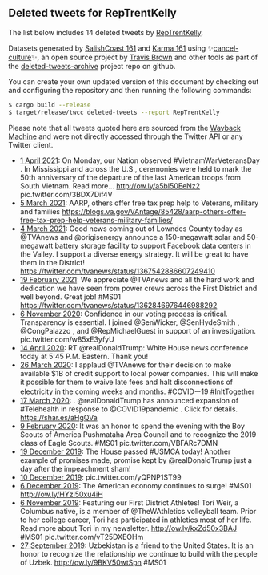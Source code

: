 ## Deleted tweets for RepTrentKelly

The list below includes 14 deleted tweets by
[RepTrentKelly](https://twitter.com/RepTrentKelly).



Datasets generated by [SalishCoast 161](https://twitter.com/SalishCoastA) and [Karma 161](https://twitter.com/KarmaOneSixOne)
using ✨[cancel-culture](https://github.com/travisbrown/cancel-culture)✨, an open source project by [Travis Brown](https://twitter.com/travisbrown) 
and other tools as part of the [deleted-tweets-archive](https://github.com/salcoast/deleted-tweets-archive/) project repo on github.

You can create your own updated version of this document by checking out and configuring the
repository and then running the following commands:

```bash
$ cargo build --release
$ target/release/twcc deleted-tweets --report RepTrentKelly
```

Please note that all tweets quoted here are sourced from the
[Wayback Machine](https://web.archive.org) and were not directly accessed through the Twitter API or
any Twitter client.

* [ 1 April 2021](https://web.archive.org/web/20210401192138/https://twitter.com/RepTrentKelly/status/1377702551219548160): On Monday, our Nation observed  #VietnamWarVeteransDay . In Mississippi and across the U.S., ceremonies were held to mark the 50th anniversary of the departure of the last American troops from South Vietnam. Read more...  http://ow.ly/a5bI50EeNz2  pic.twitter.com/3BDX7Dif4V
* [ 5 March 2021](https://web.archive.org/web/20210305191720/https://twitter.com/RepTrentKelly/status/1367917106231185415): AARP, others offer free tax prep help to Veterans, military and families https://blogs.va.gov/VAntage/85428/aarp-others-offer-free-tax-prep-help-veterans-military-families/
* [ 4 March 2021](https://web.archive.org/web/20210304184408/https://twitter.com/RepTrentKelly/status/1367546174924853248): Good news coming out of Lowndes County today as  @TVAnews  and  @origisenergy  announce a 150-megawatt solar and 50-megawatt battery storage facility to support Facebook data centers in the Valley. I support a diverse energy strategy. It will be great to have them in the District! https://twitter.com/tvanews/status/1367542886607249410
* [19 February 2021](https://web.archive.org/web/20210219200221/https://twitter.com/RepTrentKelly/status/1362855004340707334): We appreciate  @TVAnews  and all the hard work and dedication we have seen from power crews across the First District and well beyond. Great job!  #MS01  https://twitter.com/tvanews/status/1362846976446988292
* [ 6 November 2020](https://web.archive.org/web/20201106222549/https://twitter.com/RepTrentKelly/status/1324840266256293889): Confidence in our voting process is critical. Transparency is essential. I joined @SenWicker,  @SenHydeSmith ,  @CongPalazzo , and  @RepMichaelGuest  in support of an investigation. pic.twitter.com/w85xE3yfyU
* [14 April 2020](https://web.archive.org/web/20200414213154/https://twitter.com/RepTrentKelly/status/1250174970141061125): RT @realDonaldTrump: White House news conference today at 5:45 P.M. Eastern. Thank you!
* [26 March 2020](https://web.archive.org/web/20200326195621/https://twitter.com/RepTrentKelly/status/1243259051162689546): I applaud  @TVAnews  for their decision to make available $1B of credit support to local power companies. This will make it possible for them to waive late fees and halt disconnections of electricity in the coming weeks and months.  #COVIDー19    #InItTogether
* [17 March 2020](https://web.archive.org/web/20200317182804/https://twitter.com/RepTrentKelly/status/1239978961054117888): . @realDonaldTrump  has announced expansion of  #Telehealth  in response to  @COVID19pandemic . Click for details.  https://shar.es/aHgQVa
* [ 9 February 2020](https://web.archive.org/web/20200209015206/https://twitter.com/RepTrentKelly/status/1226321240308289536): It was an honor to spend the evening with the Boy Scouts of America Pushmataha Area Council and to recognize the 2019 class of Eagle Scouts.  #MS01  pic.twitter.com/VBFARc7DMN
* [19 December 2019](https://web.archive.org/web/20191219213611/https://twitter.com/RepTrentKelly/status/1207774107288424448): The House passed  #USMCA  today! Another example of promises made, promise kept by  @realDonaldTrump  just a day after the impeachment sham!
* [10 December 2019](https://web.archive.org/web/20191210231952/https://twitter.com/RepTrentKelly/status/1204524008382832641): pic.twitter.com/yQPNP1ST99
* [ 6 December 2019](https://web.archive.org/web/20191206232435/https://twitter.com/RepTrentKelly/status/1203088401538441216): The American economy continues to surge!  #MS01  http://ow.ly/HYzl50xu4iH
* [ 6 November 2019](https://web.archive.org/web/20191106150429/https://twitter.com/RepTrentKelly/status/1192092494026158080): Featuring our First District Athletes! Tori Weir, a Columbus native, is a member of  @TheWAthletics  volleyball team. Prior to her college career, Tori has participated in athletics most of her life. Read more about Tori in my newsletter.  http://ow.ly/kxZd50x3BAJ   #MS01  pic.twitter.com/vT25DXEOHm
* [27 September 2019](https://web.archive.org/web/20190927203802/https://twitter.com/RepTrentKelly/status/1177683338573881346): Uzbekistan is a friend to the United States.  It is an honor to recognize the relationship we continue to build with the people of Uzbek.    http://ow.ly/9BKV50wtSpn    #MS01
